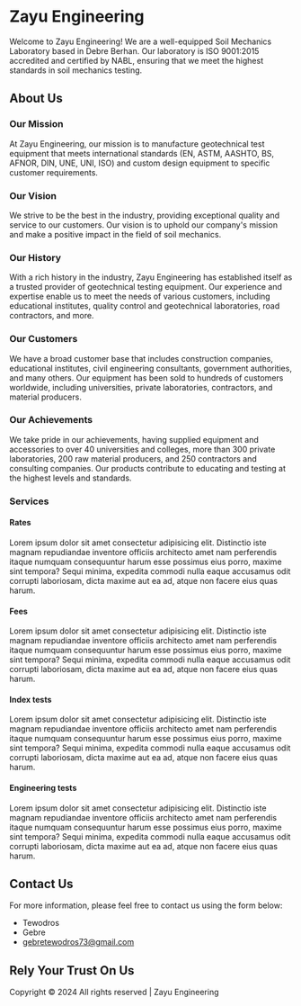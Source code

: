# Zayu Engineering
Welcome to Zayu Engineering! We are a well-equipped Soil Mechanics Laboratory based in Debre Berhan. Our laboratory is ISO 9001:2015 accredited and certified by NABL, ensuring that we meet the highest standards in soil mechanics testing.
## About Us
### Our Mission
At Zayu Engineering, our mission is to manufacture geotechnical test equipment that meets international standards (EN, ASTM, AASHTO, BS, AFNOR, DIN, UNE, UNI, ISO) and custom design equipment to specific customer requirements.
### Our Vision
We strive to be the best in the industry, providing exceptional quality and service to our customers. Our vision is to uphold our company's mission and make a positive impact in the field of soil mechanics.
### Our History
With a rich history in the industry, Zayu Engineering has established itself as a trusted provider of geotechnical testing equipment. Our experience and expertise enable us to meet the needs of various customers, including educational institutes, quality control and geotechnical laboratories, road contractors, and more.
### Our Customers
We have a broad customer base that includes construction companies, educational institutes, civil engineering consultants, government authorities, and many others. Our equipment has been sold to hundreds of customers worldwide, including universities, private laboratories, contractors, and material producers.
### Our Achievements
We take pride in our achievements, having supplied equipment and accessories to over 40 universities and colleges, more than 300 private laboratories, 200 raw material producers, and 250 contractors and consulting companies. Our products contribute to educating and testing at the highest levels and standards.
### Services
#### Rates
Lorem ipsum dolor sit amet consectetur adipisicing elit. Distinctio iste magnam repudiandae inventore officiis architecto amet nam perferendis itaque numquam consequuntur harum esse possimus eius porro, maxime sint tempora? Sequi minima, expedita commodi nulla eaque accusamus odit corrupti laboriosam, dicta maxime aut ea ad, atque non facere eius quas harum.
#### Fees
Lorem ipsum dolor sit amet consectetur adipisicing elit. Distinctio iste magnam repudiandae inventore officiis architecto amet nam perferendis itaque numquam consequuntur harum esse possimus eius porro, maxime sint tempora? Sequi minima, expedita commodi nulla eaque accusamus odit corrupti laboriosam, dicta maxime aut ea ad, atque non facere eius quas harum.
#### Index tests
Lorem ipsum dolor sit amet consectetur adipisicing elit. Distinctio iste magnam repudiandae inventore officiis architecto amet nam perferendis itaque numquam consequuntur harum esse possimus eius porro, maxime sint tempora? Sequi minima, expedita commodi nulla eaque accusamus odit corrupti laboriosam, dicta maxime aut ea ad, atque non facere eius quas harum.
#### Engineering tests
Lorem ipsum dolor sit amet consectetur adipisicing elit. Distinctio iste magnam repudiandae inventore officiis architecto amet nam perferendis itaque numquam consequuntur harum esse possimus eius porro, maxime sint tempora? Sequi minima, expedita commodi nulla eaque accusamus odit corrupti laboriosam, dicta maxime aut ea ad, atque non facere eius quas harum.
## Contact Us
For more information, please feel free to contact us using the form below:

* Tewodros
* Gebre
* gebretewodros73@gmail.com
## Rely Your Trust On Us
Copyright © 2024 All rights reserved | Zayu Engineering
